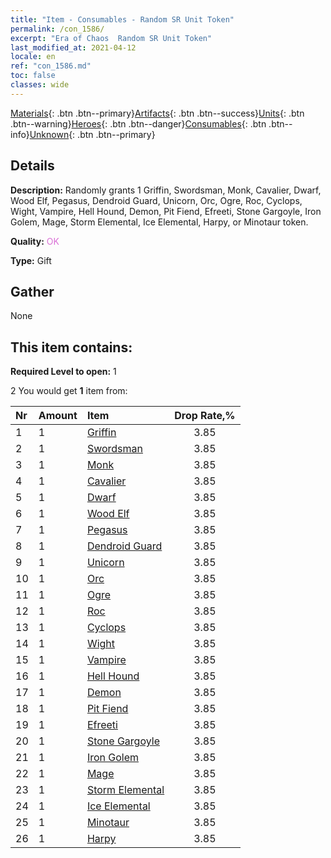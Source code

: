 ```yaml
---
title: "Item - Consumables - Random SR Unit Token"
permalink: /con_1586/
excerpt: "Era of Chaos  Random SR Unit Token"
last_modified_at: 2021-04-12
locale: en
ref: "con_1586.md"
toc: false
classes: wide
---
```

 [Materials](/){: .btn .btn--primary}[Artifacts](/Artifacts/){: .btn .btn--success}[Units](/Units/){: .btn .btn--warning}[Heroes](/Heroes/){: .btn .btn--danger}[Consumables](/Consumables/){: .btn .btn--info}[Unknown](/Unknown/){: .btn .btn--primary}

## Details
 **Description:** Randomly grants 1 Griffin, Swordsman, Monk, Cavalier, Dwarf, Wood Elf, Pegasus, Dendroid Guard, Unicorn, Orc, Ogre, Roc, Cyclops, Wight, Vampire, Hell Hound, Demon, Pit Fiend, Efreeti, Stone Gargoyle, Iron Golem, Mage, Storm Elemental, Ice Elemental, Harpy, or Minotaur token.

 **Quality:** <span style="color: #DA70D6">OK</span>

 **Type:** Gift

## Gather

  None

## This item contains:

 **Required Level to open:** 1

 2 You would get **1** item  from:

  | Nr | Amount |     Item    | Drop Rate,% |
  |:---|:-------|:------------|:---------:|
  | 1 | 1 | [Griffin](/Items/unt_192/) | 3.85 | 
  | 2 | 1 | [Swordsman](/Items/unt_193/) | 3.85 | 
  | 3 | 1 | [Monk](/Items/unt_194/) | 3.85 | 
  | 4 | 1 | [Cavalier ](/Items/unt_195/) | 3.85 | 
  | 5 | 1 | [Dwarf](/Items/unt_200/) | 3.85 | 
  | 6 | 1 | [Wood Elf](/Items/unt_201/) | 3.85 | 
  | 7 | 1 | [Pegasus](/Items/unt_202/) | 3.85 | 
  | 8 | 1 | [Dendroid Guard](/Items/unt_203/) | 3.85 | 
  | 9 | 1 | [Unicorn](/Items/unt_204/) | 3.85 | 
  | 10 | 1 | [Orc](/Items/unt_219/) | 3.85 | 
  | 11 | 1 | [Ogre](/Items/unt_220/) | 3.85 | 
  | 12 | 1 | [Roc](/Items/unt_221/) | 3.85 | 
  | 13 | 1 | [Cyclops](/Items/unt_222/) | 3.85 | 
  | 14 | 1 | [Wight](/Items/unt_210/) | 3.85 | 
  | 15 | 1 | [Vampire](/Items/unt_211/) | 3.85 | 
  | 16 | 1 | [Hell Hound](/Items/unt_228/) | 3.85 | 
  | 17 | 1 | [Demon](/Items/unt_229/) | 3.85 | 
  | 18 | 1 | [Pit Fiend](/Items/unt_230/) | 3.85 | 
  | 19 | 1 | [Efreeti](/Items/unt_231/) | 3.85 | 
  | 20 | 1 | [Stone Gargoyle](/Items/unt_236/) | 3.85 | 
  | 21 | 1 | [Iron Golem](/Items/unt_237/) | 3.85 | 
  | 22 | 1 | [Mage](/Items/unt_238/) | 3.85 | 
  | 23 | 1 | [Storm Elemental](/Items/unt_263/) | 3.85 | 
  | 24 | 1 | [Ice Elemental](/Items/unt_264/) | 3.85 | 
  | 25 | 1 | [Minotaur](/Items/unt_248/) | 3.85 | 
  | 26 | 1 | [Harpy](/Items/unt_245/) | 3.85 | 

